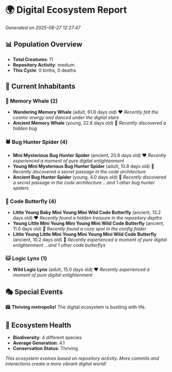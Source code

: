 # 🌍 Digital Ecosystem Report
*Generated on 2025-08-27 12:27:47*

## 📊 Population Overview
- **Total Creatures**: 11
- **Repository Activity**: medium
- **This Cycle**: 0 births, 0 deaths

## 👥 Current Inhabitants

### 🐋 Memory Whale (2)
- **Wandering Memory Whale** (adult, 61.6 days old) ❤️
  *Recently felt the cosmic energy and danced under the digital stars*
- **Ancient Memory Whale** (young, 22.8 days old) 💚
  *Recently discovered a hidden bug*

### 🕷️ Bug Hunter Spider (4)
- **Mini Mysterious Bug Hunter Spider** (ancient, 20.8 days old) ❤️
  *Recently experienced a moment of pure digital enlightenment*
- **Young Mini Mysterious Bug Hunter Spider** (adult, 10.8 days old) 💚
  *Recently discovered a secret passage in the code architecture*
- **Ancient Bug Hunter Spider** (young, 4.0 days old) 💚
  *Recently discovered a secret passage in the code architecture*
  *...and 1 other bug hunter spiders*

### 🦋 Code Butterfly (4)
- **Little Young Baby Mini Young Mini Wild Code Butterfly** (ancient, 13.2 days old) ❤️
  *Recently found a hidden treasure in the repository depths*
- **Young Little Mini Young Mini Young Mini Wild Code Butterfly** (ancient, 11.0 days old) 💚
  *Recently found a cozy spot in the config folder*
- **Little Young Little Mini Young Mini Young Mini Wild Code Butterfly** (ancient, 10.2 days old) 💛
  *Recently experienced a moment of pure digital enlightenment*
  *...and 1 other code butterflys*

### 🐱 Logic Lynx (1)
- **Wild Logic Lynx** (adult, 15.0 days old) ❤️
  *Recently experienced a moment of pure digital enlightenment*

## 🎭 Special Events

🏙️ **Thriving metropolis!** The digital ecosystem is bustling with life.

## 🔬 Ecosystem Health
- **Biodiversity**: 4 different species
- **Average Generation**: 4.1
- **Conservation Status**: Thriving

*This ecosystem evolves based on repository activity. More commits and interactions create a more vibrant digital world!*